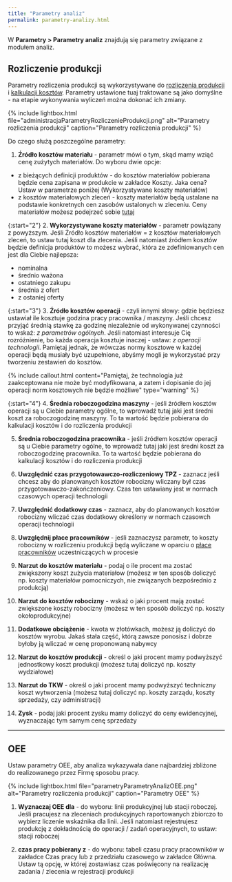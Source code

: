 ```yaml
---
title: "Parametry analiz"
permalink: parametry-analizy.html 
---
```


W **Parametry > Parametry analiz** znajdują się parametry związane z modułem analiz.

## Rozliczenie produkcji

Parametry rozliczenia produkcji są wykorzystywane do [rozliczenia produkcji](/rozliczenie-produkcji) i [kalkulacji kosztów](/koszty-zlecenia). Parametry ustawione tuaj traktowane są jako domyślne - na etapie wykonywania wyliczeń można dokonać ich zmiany.

{% include lightbox.html file="administracjaParametryRozliczenieProdukcji.png" alt="Parametry rozliczenia produkcji" caption="Parametry rozliczenia produkcji" %}

Do czego służą poszczególne parametry:

1. **Źródło kosztów materiału** - parametr mówi o tym, skąd mamy wziąć cenę zużytych materiałów. Do wyboru dwie opcje:
- z bieżących definicji produktów - do kosztów materiałów pobierana będzie cena zapisana w produkcie w zakładce Koszty. Jaka cena? Ustaw w parametrze poniżej (Wykorzystywane koszty materiałów)
- z kosztów materiałowych zleceń - koszty materiałów będą ustalane na podstawie konkretnych cen zasobów ustalonych w zleceniu. Ceny materiałów możesz podejrzeć sobie [tutaj](/ceny-materialow-dla-zlecenia)

{:start="2"}
2. **Wykorzystywane koszty materiałów** - parametr powiązany z powyższym. Jeśli Żródło kosztów materiałów = z kosztów materiałowych zleceń, to ustaw tutaj koszt dla zlecenia. Jeśli natomiast źródłem kosztów będzie definicja produktów to możesz wybrać, która ze zdefiniowanych cen jest dla Ciebie najlepsza:
- nominalna
- średnio ważona
- ostatniego zakupu
- średnia z ofert
- z ostaniej oferty

{:start="3"}
3. **Źródło kosztów operacji** - czyli innymi słowy: gdzie będziesz ustawiał ile kosztuje godzina pracy pracownika / maszyny. Jeśli chcesz przyjąć średnią stawkę za godzinę niezależnie od wykonywanej czynności to wskaż: _z parametrów ogólnych_. Jeśli natomiast interesuje Cię rozróżnienie, bo każda operacja kosztuje inaczej - ustaw: _z operacji technologii_. Pamiętaj jednak, że wówczas normy kosztowe w każdej operacji będą musiały być uzupełnione, abyśmy mogli je wykorzystać przy tworzeniu zestawień do kosztów. 

{% include callout.html content="Pamiętaj, że technologia już zaakceptowana nie może być modyfikowana, a zatem i dopisanie do jej operacji norm kosztowych nie będzie możliwe" type="warning" %}

{:start="4"}
4. **Średnia roboczogodzina maszyny** - jeśli źródłem kosztów operacji są u Ciebie parametry ogólne, to wprowadź tutaj jaki jest średni koszt za roboczogodzinę maszyny. To ta wartość będzie pobierana do kalkulacji kosztów i do rozliczenia produkcji 

5. **Średnia roboczogodzina pracownika** - jeśli źródłem kosztów operacji są u Ciebie parametry ogólne, to wprowadź tutaj jaki jest średni koszt za roboczogodzinę pracownika. To ta wartość będzie pobierana do kalkulacji kosztów i do rozliczenia produkcji 

6. **Uwzględnić czas przygotowawczo-rozliczeniowy TPZ** - zaznacz jeśli chcesz aby do planowanych kosztów robocizny wliczany był czas przygotowawczo-zakończeniowy. Czas ten ustawiany jest w normach czasowych operacji technologii

7. **Uwzględnić dodatkowy czas** - zaznacz, aby do planowanych kosztów robocizny wliczać czas dodatkowy określony w normach czasowch operacji technologii

8. **Uwzględnij płace pracowników** - jeśli zaznaczysz parametr, to koszty robocizny w rozliczeniu produkcji będą wyliczane w oparciu o [płace pracowników](/place) uczestniczących w procesie

9. **Narzut do kosztów materiału** - podaj o ile procent ma zostać zwiększony koszt zużycia materiałow (możesz w ten sposób doliczyć np. koszty materiałów pomocniczych, nie związanych bezpośrednio z produkcją)

10. **Narzut do kosztów robocizny** - wskaż o jaki procent mają zostać zwiększone koszty robocizny (możesz w ten sposób doliczyć np. koszty okołoprodukcyjne)

11. **Dodatkowe obciążenie** - kwota w złotówkach, możesz ją doliczyć do kosztów wyrobu. Jakaś stała część, którą zawsze ponosisz i dobrze byłoby ją wliczać w cenę proponowaną nabywcy

12. **Narzut do kosztów produkcji** - określ o jaki procent mamy podwyższyć jednostkowy koszt produkcji (możesz tutaj doliczyć np. koszty wydziałowe)

13. **Narzut do TKW** - określ o jaki procent mamy podwyższyć techniczny koszt wytworzenia (możesz tutaj doliczyć np. koszty zarządu, koszty sprzedaży, czy administracji)

14. **Zysk** - podaj jaki procent zysku mamy doliczyć do ceny ewidencyjnej, wyznaczając tym samym cenę sprzedaży


--- 
## OEE

Ustaw parametry OEE, aby analiza wykazywała dane najbardziej zbliżone do realizowanego przez Firmę sposobu pracy.

{% include lightbox.html file="parametryParametryAnalizOEE.png" alt="Parametry rozliczenia produkcji" caption="Parametry OEE" %}

1. **Wyznaczaj OEE dla** - do wyboru: linii produkcyjnej lub stacji roboczej. Jeśli pracujesz na zleceniach produkcyjnych raportowanych zbiorczo to wybierz liczenie wskaźnika dla linii. Jeśli natomiast rejestrujesz produkcję z dokładnością do operacji / zadań operacyjnych, to ustaw: stacji roboczej

2. **czas pracy pobierany z** - do wyboru: tabeli czasu pracy pracowników w zakładce Czas pracy lub z przedziału czasowego w zakładce Główna. Ustaw tą opcję, w której zostawiasz czas poświęcony na realizację zadania / zlecenia w rejestracji produkcji

